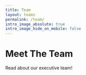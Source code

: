 ```yaml
---
title: Team
layout: teams
permalink: /team/
intro_image_absolute: true
intro_image_hide_on_mobile: false
---
```


# Meet The Team

Read about our executive team! 
